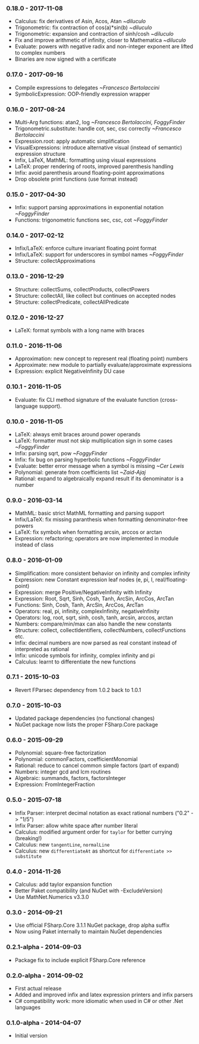 ### 0.18.0 - 2017-11-08
* Calculus: fix derivatives of Asin, Acos, Atan *~diluculo*
* Trigonometric: fix contraction of cos(a)*sin(b) *~diluculo*
* Trigonometric: expansion and contraction of sinh/cosh *~diluculo*
* Fix and improve arithmetic of infinity, closer to Mathematica *~diluculo*
* Evaluate: powers with negative radix and non-integer exponent are lifted to complex numbers
* Binaries are now signed with a certificate

### 0.17.0 - 2017-09-16
* Compile expressions to delegates *~Francesco Bertolaccini*
* SymbolicExpression: OOP-friendly expression wrapper

### 0.16.0 - 2017-08-24
* Multi-Arg functions: atan2, log *~Francesco Bertolaccini, FoggyFinder*
* Trigonometric.substitute: handle cot, sec, csc correctly *~Francesco Bertolaccini*
* Expression.root: apply automatic simplification
* VisualExpressions: introduce alternative visual (instead of semantic) expression structure
* Infix, LaTeX, MathML: formatting using visual expressions
* LaTeX: proper rendering of roots, improved parenthesis handling
* Infix: avoid parenthesis around floating-point approximations
* Drop obsolete print functions (use format instead)

### 0.15.0 - 2017-04-30
* Infix: support parsing approximations in exponential notation *~FoggyFinder*
* Functions: trigonometric functions sec, csc, cot *~FoggyFinder*

### 0.14.0 - 2017-02-12
* Infix/LaTeX: enforce culture invariant floating point format
* Infix/LaTeX: support for underscores in symbol names *~FoggyFinder*
* Structure: collectApproximations

### 0.13.0 - 2016-12-29
* Structure: collectSums, collectProducts, collectPowers
* Structure: collectAll, like collect but continues on accepted nodes
* Structure: collectPredicate, collectAllPredicate

### 0.12.0 - 2016-12-27
* LaTeX: format symbols with a long name with braces

### 0.11.0 - 2016-11-06
* Approximation: new concept to represent real (floating point) numbers
* Approximate: new module to partially evaluate/approximate expressions
* Expression: explicit NegativeInfinity DU case

### 0.10.1 - 2016-11-05
* Evaluate: fix CLI method signature of the evaluate function (cross-language support).

### 0.10.0 - 2016-11-05
* LaTeX: always emit braces around power operands
* LaTeX: formatter must not skip multiplication sign in some cases *~FoggyFinder*
* Infix: parsing sqrt, pow *~FoggyFinder*
* Infix: fix bug on parsing hyperbolic functions *~FoggyFinder*
* Evaluate: better error message when a symbol is missing *~Cer Lewis*
* Polynomial: generate from coefficients list *~Zaid-Ajaj*
* Rational: expand to algebraically expand result if its denominator is a number

### 0.9.0 - 2016-03-14
* MathML: basic strict MathML formatting and parsing support
* Infix/LaTeX: fix missing paranthesis when formatting denominator-free powers
* LaTeX: fix symbols when formatting arcsin, arccos or arctan
* Expression: refactoring; operators are now implemented in module instead of class

### 0.8.0 - 2016-01-09
* Simplification: more consistent behavior on infinity and complex infinity
* Expression: new Constant expression leaf nodes (e, pi, I, real/floating-point)
* Expression: merge Positive/NegativeInfinity with Infinity
* Expression: Root, Sqrt, Sinh, Cosh, Tanh, ArcSin, ArcCos, ArcTan
* Functions: Sinh, Cosh, Tanh, ArcSin, ArcCos, ArcTan
* Operators: real, pi, infinity, complexInfinity, negativeInfinity
* Operators: log, root, sqrt, sinh, cosh, tanh, arcsin, arccos, arctan
* Numbers: compare/min/max can also handle the new constants
* Structure: collect, collectIdentifiers, collectNumbers, collectFunctions etc.
* Infix: decimal numbers are now parsed as real constant instead of interpreted as rational
* Infix: unicode symbols for infinity, complex infinity and pi
* Calculus: learnt to differentiate the new functions

### 0.7.1 - 2015-10-03
* Revert FParsec dependency from 1.0.2 back to 1.0.1

### 0.7.0 - 2015-10-03
* Updated package dependencies (no functional changes)
* NuGet package now lists the proper FSharp.Core package

### 0.6.0 - 2015-09-29
* Polynomial: square-free factorization
* Polynomial: commonFactors, coefficientMonomial
* Rational: reduce to cancel common simple factors (part of expand)
* Numbers: integer gcd and lcm routines
* Algebraic: summands, factors, factorsInteger
* Expression: FromIntegerFraction

### 0.5.0 - 2015-07-18
* Infix Parser: interpret decimal notation as exact rational numbers ("0.2" -> "1/5")
* Infix Parser: allow white space after number literal
* Calculus: modified argument order for `taylor` for better currying (breaking!)
* Calculus: new `tangentLine`, `normalLine`
* Calculus: new `differentiateAt` as shortcut for `differentiate >> substitute`

### 0.4.0 - 2014-11-26
* Calculus: add taylor expansion function
* Better Paket compatibility (and NuGet with -ExcludeVersion)
* Use MathNet.Numerics v3.3.0

### 0.3.0 - 2014-09-21
* Use official FSharp.Core 3.1.1 NuGet package, drop alpha suffix
* Now using Paket internally to maintain NuGet dependencies

### 0.2.1-alpha - 2014-09-03
* Package fix to include explicit FSharp.Core reference

### 0.2.0-alpha - 2014-09-02
* First actual release
* Added and improved infix and latex expression printers and infix parsers
* C# compatibility work: more idiomatic when used in C# or other .Net languages

### 0.1.0-alpha - 2014-04-07
* Initial version
